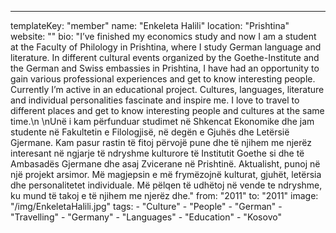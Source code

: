 ---
  templateKey: "member"
  name: "Enkeleta Halili"
  location: "Prishtina"
  website: ""
  bio: "I’ve finished my economics study and now I am a student at the Faculty of Philology in Prishtina, where I study German language and literature. In different cultural events organized by the Goethe-Institute and the German and Swiss embassies in Prishtina, I have had an opportunity to gain various professional experiences and get to know interesting people. Currently I’m active in an educational project. Cultures, languages, literature and individual personalities fascinate and inspire me. I love to travel to different places and get to know interesting people and cultures at the same time.\n \nUnë i kam përfunduar studimet në Shkencat Ekonomike dhe jam studente në Fakultetin e Filologjisë, në degën e Gjuhës dhe Letërsië Gjermane. Kam pasur rastin të fitoj përvojë pune dhe të njihem me njerëz interesant në ngjarje të ndryshme kulturore të Institutit Goethe si dhe të Ambasadës Gjermane dhe asaj Zvicerane në Prishtinë. Aktualisht, punoj në një projekt arsimor. Më magjepsin e më frymëzojnë kulturat, gjuhët, letërsia dhe personalitetet individuale. Më pëlqen të udhëtoj në vende te ndryshme, ku mund të takoj e të njihem me njerëz dhe."
  from: "2011"
  to: "2011"
  image: "/img/EnkeletaHalili.jpg"
  tags: 
    - "Culture"
    - "People"
    - "German"
    - "Travelling"
    - "Germany"
    - "Languages"
    - "Education"
    - "Kosovo"
